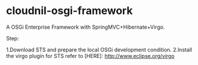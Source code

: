 cloudnil-osgi-framework
=======================

A OSGi Enterprise Framework with SpringMVC+Hibernate+Virgo.

Step:

1.Download STS and prepare the local OSGi development condition.
2.Install the virgo plugin for STS refer to [HERE]: http://www.eclipse.org/virgo
